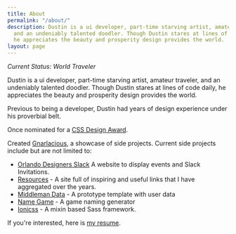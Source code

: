 ```yaml
---
title: About
permalink: "/about/"
description: Dustin is a ui developer, part-time starving artist, amateur traveler,
  and an undeniably talented doodler. Though Dustin stares at lines of code daily,
  he appreciates the beauty and prosperity design provides the world.
layout: page
---
```


*Current Status: World Traveler*

Dustin is a ui developer, part-time starving artist, amateur traveler, and an undeniably talented doodler. Though Dustin stares at lines of code daily, he appreciates the beauty and prosperity design provides the world.

Previous to being a developer, Dustin had years of design experience under his proverbial belt. 

Once nominated for a [CSS Design Award](http://www.cssdesignawards.com/sites/whos-dustin/21950/). 

Created [Gnarlacious](http://shop.gnarlacious.com), a showcase of side projects. Current side projects include but are not limited to:

- [Orlando Designers Slack](https://orlandodesigners.info/) A website to display events and Slack Invitations.
- [Resources](https://whosdustin.com/resources/) - A site full of inspiring and useful links that I have aggregated over the years.
- [Middleman Data](https://github.com/gnarlacious/middleman-data) - A prototype template with user data
- [Name Game](http://name.gnarlacious.com) - A game naming generator
- [Ionicss](https://github.com/gnarlacious/ionicss) - A mixin based Sass framework.

If you're interested, here is [my resume](/cv/).
